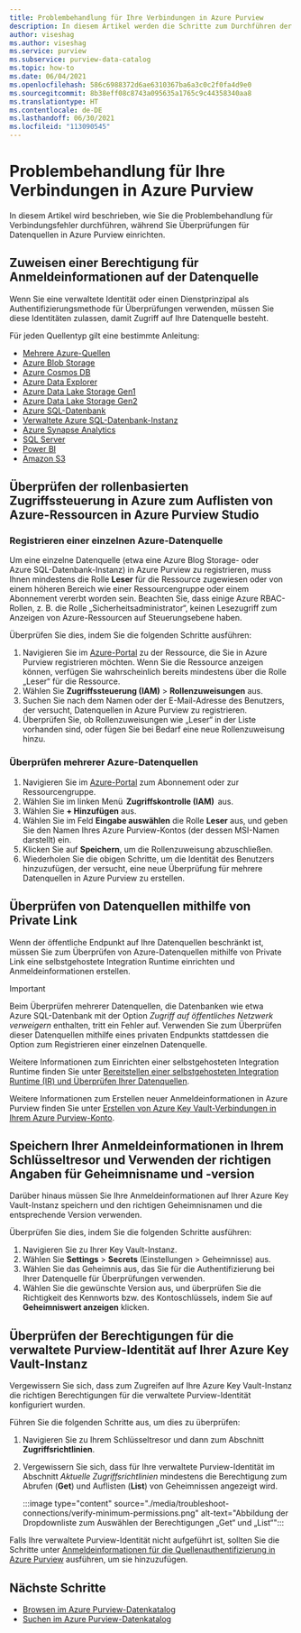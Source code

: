 ```yaml
---
title: Problembehandlung für Ihre Verbindungen in Azure Purview
description: In diesem Artikel werden die Schritte zum Durchführen der Problembehandlung für Ihre Verbindungen in Azure Purview beschrieben.
author: viseshag
ms.author: viseshag
ms.service: purview
ms.subservice: purview-data-catalog
ms.topic: how-to
ms.date: 06/04/2021
ms.openlocfilehash: 586c6988372d6ae6310367ba6a3c0c2f0fa4d9e0
ms.sourcegitcommit: 8b38eff08c8743a095635a1765c9c44358340aa8
ms.translationtype: HT
ms.contentlocale: de-DE
ms.lasthandoff: 06/30/2021
ms.locfileid: "113090545"
---
```

# <a name="troubleshoot-your-connections-in-azure-purview"></a>Problembehandlung für Ihre Verbindungen in Azure Purview

In diesem Artikel wird beschrieben, wie Sie die Problembehandlung für Verbindungsfehler durchführen, während Sie Überprüfungen für Datenquellen in Azure Purview einrichten.

## <a name="permission-the-credential-on-the-data-source"></a>Zuweisen einer Berechtigung für Anmeldeinformationen auf der Datenquelle

Wenn Sie eine verwaltete Identität oder einen Dienstprinzipal als Authentifizierungsmethode für Überprüfungen verwenden, müssen Sie diese Identitäten zulassen, damit Zugriff auf Ihre Datenquelle besteht.

Für jeden Quellentyp gilt eine bestimmte Anleitung:

- [Mehrere Azure-Quellen](register-scan-azure-multiple-sources.md#set-up-authentication-to-scan-resources-under-a-subscription-or-resource-group)
- [Azure Blob Storage](register-scan-azure-blob-storage-source.md#setting-up-authentication-for-a-scan)
- [Azure Cosmos DB](register-scan-azure-cosmos-database.md#setting-up-authentication-for-a-scan)
- [Azure Data Explorer](register-scan-azure-data-explorer.md#setting-up-authentication-for-a-scan)
- [Azure Data Lake Storage Gen1](register-scan-adls-gen1.md#setting-up-authentication-for-a-scan)
- [Azure Data Lake Storage Gen2](register-scan-adls-gen2.md#setting-up-authentication-for-a-scan)
- [Azure SQL-Datenbank](register-scan-azure-sql-database.md)
- [Verwaltete Azure SQL-Datenbank-Instanz](register-scan-azure-sql-database-managed-instance.md#setting-up-authentication-for-a-scan)
- [Azure Synapse Analytics](register-scan-azure-synapse-analytics.md#setting-up-authentication-for-a-scan)
- [SQL Server](register-scan-on-premises-sql-server.md#setting-up-authentication-for-a-scan)
- [Power BI](register-scan-power-bi-tenant.md)
- [Amazon S3](register-scan-amazon-s3.md#create-a-purview-credential-for-your-aws-bucket-scan)

## <a name="verifying-azure-role-based-access-control-to-enumerate-azure-resources-in-azure-purview-studio"></a>Überprüfen der rollenbasierten Zugriffssteuerung in Azure zum Auflisten von Azure-Ressourcen in Azure Purview Studio

### <a name="registering-single-azure-data-source"></a>Registrieren einer einzelnen Azure-Datenquelle
Um eine einzelne Datenquelle (etwa eine Azure Blog Storage- oder Azure SQL-Datenbank-Instanz) in Azure Purview zu registrieren, muss Ihnen mindestens die Rolle **Leser** für die Ressource zugewiesen oder von einem höheren Bereich wie einer Ressourcengruppe oder einem Abonnement vererbt worden sein. Beachten Sie, dass einige Azure RBAC-Rollen, z. B. die Rolle „Sicherheitsadministrator“, keinen Lesezugriff zum Anzeigen von Azure-Ressourcen auf Steuerungsebene haben.  

Überprüfen Sie dies, indem Sie die folgenden Schritte ausführen:

1. Navigieren Sie im [Azure-Portal](https://portal.azure.com) zu der Ressource, die Sie in Azure Purview registrieren möchten. Wenn Sie die Ressource anzeigen können, verfügen Sie wahrscheinlich bereits mindestens über die Rolle „Leser“ für die Ressource. 
2. Wählen Sie **Zugriffssteuerung (IAM)**  > **Rollenzuweisungen** aus.
3. Suchen Sie nach dem Namen oder der E-Mail-Adresse des Benutzers, der versucht, Datenquellen in Azure Purview zu registrieren.
4. Überprüfen Sie, ob Rollenzuweisungen wie „Leser“ in der Liste vorhanden sind, oder fügen Sie bei Bedarf eine neue Rollenzuweisung hinzu.

### <a name="scanning-multiple-azure-data-sources"></a>Überprüfen mehrerer Azure-Datenquellen
1. Navigieren Sie im [Azure-Portal](https://portal.azure.com) zum Abonnement oder zur Ressourcengruppe.  
2. Wählen Sie im linken Menü  **Zugriffskontrolle (IAM)**  aus. 
3. Wählen Sie **+ Hinzufügen** aus. 
4. Wählen Sie im Feld **Eingabe auswählen** die Rolle **Leser** aus, und geben Sie den Namen Ihres Azure Purview-Kontos (der dessen MSI-Namen darstellt) ein. 
5. Klicken Sie auf **Speichern**, um die Rollenzuweisung abzuschließen.
6. Wiederholen Sie die obigen Schritte, um die Identität des Benutzers hinzuzufügen, der versucht, eine neue Überprüfung für mehrere Datenquellen in Azure Purview zu erstellen.

## <a name="scanning-data-sources-using-private-link"></a>Überprüfen von Datenquellen mithilfe von Private Link 
Wenn der öffentliche Endpunkt auf Ihre Datenquellen beschränkt ist, müssen Sie zum Überprüfen von Azure-Datenquellen mithilfe von Private Link eine selbstgehostete Integration Runtime einrichten und Anmeldeinformationen erstellen. 

> [!IMPORTANT]
> Beim Überprüfen mehrerer Datenquellen, die Datenbanken wie etwa Azure SQL-Datenbank mit der Option _Zugriff auf öffentliches Netzwerk verweigern_ enthalten, tritt ein Fehler auf. Verwenden Sie zum Überprüfen dieser Datenquellen mithilfe eines privaten Endpunkts stattdessen die Option zum Registrieren einer einzelnen Datenquelle.

Weitere Informationen zum Einrichten einer selbstgehosteten Integration Runtime finden Sie unter [Bereitstellen einer selbstgehosteten Integration Runtime (IR) und Überprüfen Ihrer Datenquellen](catalog-private-link.md#ingestion-private-endpoints-and-scanning-sources).

Weitere Informationen zum Erstellen neuer Anmeldeinformationen in Azure Purview finden Sie unter [Erstellen von Azure Key Vault-Verbindungen in Ihrem Azure Purview-Konto](manage-credentials.md#create-azure-key-vaults-connections-in-your-azure-purview-account).

## <a name="storing-your-credential-in-your-key-vault-and-using-the-right-secret-name-and-version"></a>Speichern Ihrer Anmeldeinformationen in Ihrem Schlüsseltresor und Verwenden der richtigen Angaben für Geheimnisname und -version

Darüber hinaus müssen Sie Ihre Anmeldeinformationen auf Ihrer Azure Key Vault-Instanz speichern und den richtigen Geheimnisnamen und die entsprechende Version verwenden.

Überprüfen Sie dies, indem Sie die folgenden Schritte ausführen:

1. Navigieren Sie zu Ihrer Key Vault-Instanz.
1. Wählen Sie **Settings** > **Secrets** (Einstellungen > Geheimnisse) aus.
1. Wählen Sie das Geheimnis aus, das Sie für die Authentifizierung bei Ihrer Datenquelle für Überprüfungen verwenden.
1. Wählen Sie die gewünschte Version aus, und überprüfen Sie die Richtigkeit des Kennworts bzw. des Kontoschlüssels, indem Sie auf **Geheimniswert anzeigen** klicken. 

## <a name="verify-permissions-for-the-purview-managed-identity-on-your-azure-key-vault"></a>Überprüfen der Berechtigungen für die verwaltete Purview-Identität auf Ihrer Azure Key Vault-Instanz

Vergewissern Sie sich, dass zum Zugreifen auf Ihre Azure Key Vault-Instanz die richtigen Berechtigungen für die verwaltete Purview-Identität konfiguriert wurden.

Führen Sie die folgenden Schritte aus, um dies zu überprüfen:

1. Navigieren Sie zu Ihrem Schlüsseltresor und dann zum Abschnitt **Zugriffsrichtlinien**.

1. Vergewissern Sie sich, dass für Ihre verwaltete Purview-Identität im Abschnitt *Aktuelle Zugriffsrichtlinien* mindestens die Berechtigung zum Abrufen (**Get**) und Auflisten (**List**) von Geheimnissen angezeigt wird.

   :::image type="content" source="./media/troubleshoot-connections/verify-minimum-permissions.png" alt-text="Abbildung der Dropdownliste zum Auswählen der Berechtigungen „Get“ und „List“":::

Falls Ihre verwaltete Purview-Identität nicht aufgeführt ist, sollten Sie die Schritte unter [Anmeldeinformationen für die Quellenauthentifizierung in Azure Purview](manage-credentials.md) ausführen, um sie hinzuzufügen. 

## <a name="next-steps"></a>Nächste Schritte

- [Browsen im Azure Purview-Datenkatalog](how-to-browse-catalog.md)
- [Suchen im Azure Purview-Datenkatalog](how-to-search-catalog.md)
